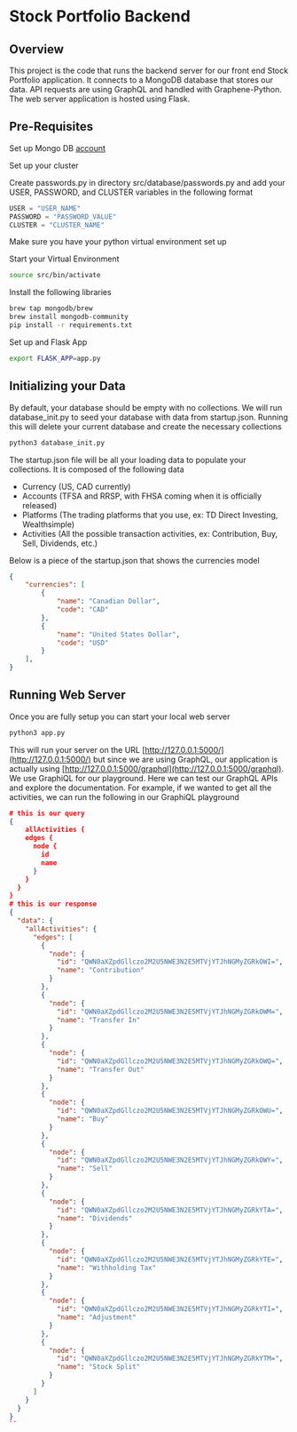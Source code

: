 # Stock Portfolio Backend

## Overview
This project is the code that runs the backend server for our front end Stock Portfolio application. It connects to a MongoDB database that stores our data. API requests are using GraphQL and handled with Graphene-Python. The web server application is hosted using Flask. 

## Pre-Requisites
Set up Mongo DB [account](https://www.mongodb.com/cloud/atlas/register)

Set up your cluster

Create passwords.py in directory src/database/passwords.py and add your USER, PASSWORD, and CLUSTER variables in the following format 
```python
USER = "USER_NAME"
PASSWORD = "PASSWORD_VALUE"
CLUSTER = "CLUSTER_NAME"
```
Make sure you have your python virtual environment set up 

Start your Virtual Environment
```bash
source src/bin/activate
```

Install the following libraries

```bash
brew tap mongodb/brew
brew install mongodb-community
pip install -r requirements.txt
```

Set up and Flask App
```bash
export FLASK_APP=app.py
```
## Initializing your Data
By default, your database should be empty with no collections. We will run database_init.py to seed your database with data from startup.json. Running this will delete your current database and create the necessary collections

```bash
python3 database_init.py
```

The startup.json file will be all your loading data to populate your collections. It is composed of the following data
- Currency (US, CAD currently)
- Accounts (TFSA and RRSP, with FHSA coming when it is officially released)
- Platforms (The trading platforms that you use, ex: TD Direct Investing, Wealthsimple)
- Activities (All the possible transaction activities, ex: Contribution, Buy, Sell, Dividends, etc.)

Below is a piece of the startup.json that shows the currencies model

```json
{
    "currencies": [
        {
            "name": "Canadian Dollar",
            "code": "CAD"
        },
        {
            "name": "United States Dollar",
            "code": "USD"
        }
    ],
}
```

## Running Web Server
Once you are fully setup you can start your local web server
```bash
python3 app.py
```
This will run your server on the URL [http://127.0.0.1:5000/](http://127.0.0.1:5000/) but since we are using GraphQL, our application is actually using [http://127.0.0.1:5000/graphql](http://127.0.0.1:5000/graphql). We use GraphiQL for our playground. Here we can test our GraphQL APIs and explore the documentation. For example, if we wanted to get all the activities, we can run the following in our GraphiQL playground

```json
# this is our query
{
    allActivities {
    edges {
      node {
        id
        name
      }
    }
  }
}
# this is our response 
{
  "data": {
    "allActivities": {
      "edges": [
        {
          "node": {
            "id": "QWN0aXZpdGllczo2M2U5NWE3N2E5MTVjYTJhNGMyZGRkOWI=",
            "name": "Contribution"
          }
        },
        {
          "node": {
            "id": "QWN0aXZpdGllczo2M2U5NWE3N2E5MTVjYTJhNGMyZGRkOWM=",
            "name": "Transfer In"
          }
        },
        {
          "node": {
            "id": "QWN0aXZpdGllczo2M2U5NWE3N2E5MTVjYTJhNGMyZGRkOWQ=",
            "name": "Transfer Out"
          }
        },
        {
          "node": {
            "id": "QWN0aXZpdGllczo2M2U5NWE3N2E5MTVjYTJhNGMyZGRkOWU=",
            "name": "Buy"
          }
        },
        {
          "node": {
            "id": "QWN0aXZpdGllczo2M2U5NWE3N2E5MTVjYTJhNGMyZGRkOWY=",
            "name": "Sell"
          }
        },
        {
          "node": {
            "id": "QWN0aXZpdGllczo2M2U5NWE3N2E5MTVjYTJhNGMyZGRkYTA=",
            "name": "Dividends"
          }
        },
        {
          "node": {
            "id": "QWN0aXZpdGllczo2M2U5NWE3N2E5MTVjYTJhNGMyZGRkYTE=",
            "name": "Withholding Tax"
          }
        },
        {
          "node": {
            "id": "QWN0aXZpdGllczo2M2U5NWE3N2E5MTVjYTJhNGMyZGRkYTI=",
            "name": "Adjustment"
          }
        },
        {
          "node": {
            "id": "QWN0aXZpdGllczo2M2U5NWE3N2E5MTVjYTJhNGMyZGRkYTM=",
            "name": "Stock Split"
          }
        }
      ]
    }
  }
}
``
